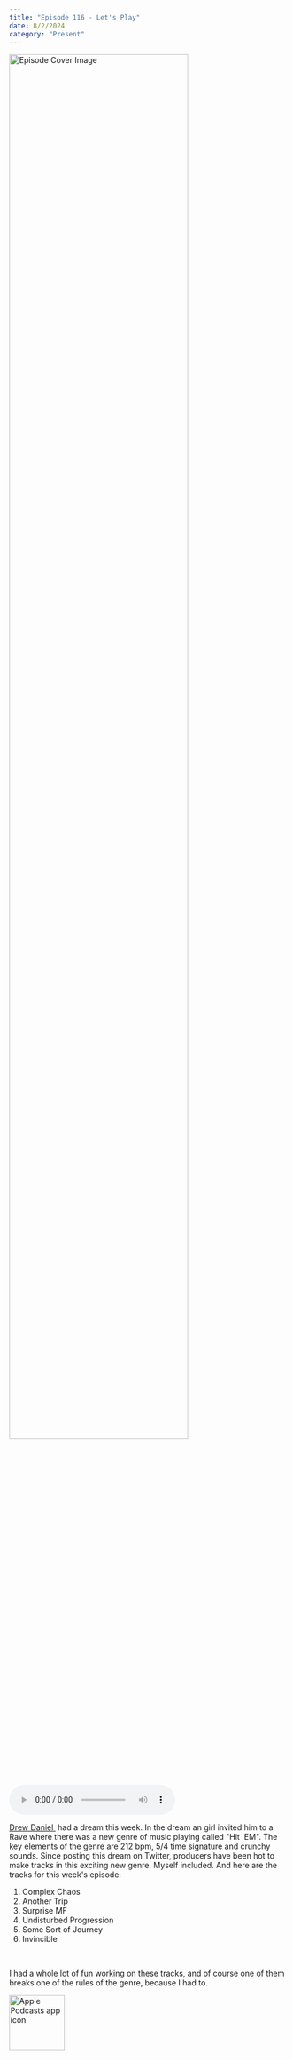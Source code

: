```yaml
---
title: "Episode 116 - Let's Play"
date: 8/2/2024
category: "Present"
---
```

<img src="https://artwork.captivate.fm/138ccd78-8f9d-402e-9967-8731cbacb7ac/WCE-ky8H9N0Qz1sDBMq8kBM3.png" alt="Episode Cover Image" width=80%/>
<audio controls>
  <source src="https://podcasts.captivate.fm/media/2aafb7f3-722e-447f-9b86-3adb210b4e74/Episode-116.mp3" type="audio/mpeg">
  Your browser does not support the audio element.
</audio>

<p><a href="https://twitter.com/DDDrewDaniel?ref_src=twsrc%5Etfw%7Ctwcamp%5Etweetembed%7Ctwterm%5E1817910903557570569%7Ctwgr%5E3c2bef0387169beb270bd6b14f26e2a4c13e170a%7Ctwcon%5Es1_&amp;ref_url=https%3A%2F%2Fwww.thefader.com%2F2024%2F08%2F01%2Fhit-em-crunchy-new-genre-sound" rel="noopener noreferrer" target="_blank">Drew Daniel&nbsp;</a> had a dream this week. In the dream an girl invited him to a Rave where there was a new genre of music playing called "Hit 'EM". The key elements of the genre are 212 bpm, 5/4 time signature and crunchy sounds. Since posting this dream on Twitter, producers have been hot to make tracks in this exciting new genre. Myself included. And here are the tracks for this week's episode:</p><ol><li>Complex Chaos</li><li>Another Trip</li><li>Surprise MF</li><li>Undisturbed Progression</li><li>Some Sort of Journey</li><li>Invincible</li></ol><br/><p>I had a whole lot of fun working on these tracks, and of course one of them breaks one of the rules of the genre, because I had to.</p>

<a href="https://podcasts.apple.com/us/podcast/living-room-music/id1608791560?tscg=30200&itsct=podcast_box_appicon&ls=1&mttnsubad=1608791560" style="display: inline-block;"><img src="https://toolbox.marketingtools.apple.com/api/v2/badges/app-icon-podcasts/standard/en-us" alt="Apple Podcasts app icon" style="width: 100px; height: 100px; vertical-align: middle; object-fit: contain;" /></a>
    